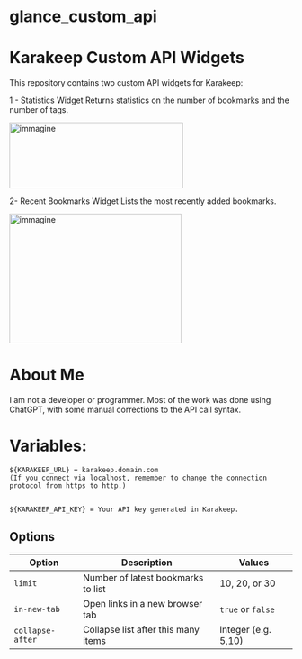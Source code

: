 # glance_custom_api
# Karakeep Custom API Widgets 

This repository contains two custom API widgets for Karakeep: 

     

   1 - Statistics Widget
    Returns statistics on the number of bookmarks and the number of tags. 
    
<img width="309" height="117" alt="immagine" src="https://github.com/user-attachments/assets/026f317c-b548-4ed1-adc2-ddabc0fa3562" />

     

   2- Recent Bookmarks Widget
    Lists the most recently added bookmarks. 
    
<img width="306" height="230" alt="immagine" src="https://github.com/user-attachments/assets/c4e5d5a4-0582-499b-bb56-c5f32ebb8f94" />
 
# About Me 

I am not a developer or programmer. Most of the work was done using ChatGPT, with some manual corrections to the API call syntax.

# Variables: 

     

    ${KARAKEEP_URL} = karakeep.domain.com
    (If you connect via localhost, remember to change the connection protocol from https to http.) 
     

    ${KARAKEEP_API_KEY} = Your API key generated in Karakeep. 
     


## Options

| Option          | Description                                   | Values             |
|-----------------|-----------------------------------------------|--------------------|
| `limit`         | Number of latest bookmarks to list            | 10, 20, or 30      |
| `in-new-tab`    | Open links in a new browser tab                | `true` or `false`  |
| `collapse-after`| Collapse list after this many items            | Integer (e.g. 5,10)|



     
